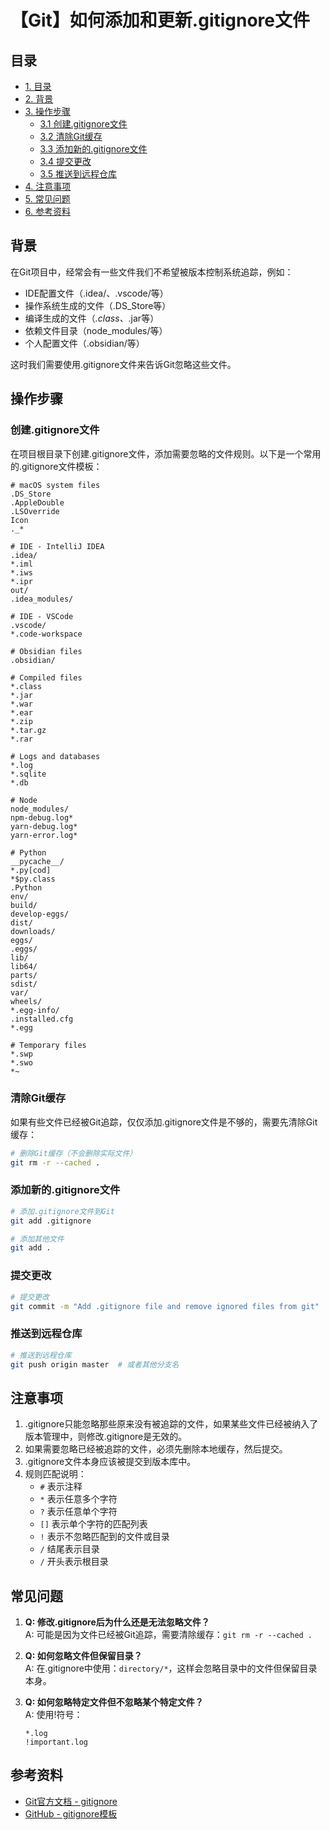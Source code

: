 # 【Git】如何添加和更新.gitignore文件

## 目录
- [1. 目录](#目录)
- [2. 背景](#背景)
- [3. 操作步骤](#操作步骤)
    - [3.1 创建.gitignore文件](#创建gitignore文件)
    - [3.2 清除Git缓存](#清除git缓存)
    - [3.3 添加新的.gitignore文件](#添加新的gitignore文件)
    - [3.4 提交更改](#提交更改)
    - [3.5 推送到远程仓库](#推送到远程仓库)
- [4. 注意事项](#注意事项)
- [5. 常见问题](#常见问题)
- [6. 参考资料](#参考资料)



## 背景

在Git项目中，经常会有一些文件我们不希望被版本控制系统追踪，例如：
- IDE配置文件（.idea/、.vscode/等）
- 操作系统生成的文件（.DS_Store等）
- 编译生成的文件（*.class、*.jar等）
- 依赖文件目录（node_modules/等）
- 个人配置文件（.obsidian/等）

这时我们需要使用.gitignore文件来告诉Git忽略这些文件。

## 操作步骤

### 创建.gitignore文件

在项目根目录下创建.gitignore文件，添加需要忽略的文件规则。以下是一个常用的.gitignore文件模板：

```plaintext
# macOS system files
.DS_Store
.AppleDouble
.LSOverride
Icon
._*

# IDE - IntelliJ IDEA
.idea/
*.iml
*.iws
*.ipr
out/
.idea_modules/

# IDE - VSCode
.vscode/
*.code-workspace

# Obsidian files
.obsidian/

# Compiled files
*.class
*.jar
*.war
*.ear
*.zip
*.tar.gz
*.rar

# Logs and databases
*.log
*.sqlite
*.db

# Node
node_modules/
npm-debug.log*
yarn-debug.log*
yarn-error.log*

# Python
__pycache__/
*.py[cod]
*$py.class
.Python
env/
build/
develop-eggs/
dist/
downloads/
eggs/
.eggs/
lib/
lib64/
parts/
sdist/
var/
wheels/
*.egg-info/
.installed.cfg
*.egg

# Temporary files
*.swp
*.swo
*~
```

### 清除Git缓存

如果有些文件已经被Git追踪，仅仅添加.gitignore文件是不够的，需要先清除Git缓存：

```bash
# 删除Git缓存（不会删除实际文件）
git rm -r --cached .
```

### 添加新的.gitignore文件

```bash
# 添加.gitignore文件到Git
git add .gitignore

# 添加其他文件
git add .
```

### 提交更改

```bash
# 提交更改
git commit -m "Add .gitignore file and remove ignored files from git"
```

### 推送到远程仓库

```bash
# 推送到远程仓库
git push origin master  # 或者其他分支名
```

## 注意事项

1. .gitignore只能忽略那些原来没有被追踪的文件，如果某些文件已经被纳入了版本管理中，则修改.gitignore是无效的。
2. 如果需要忽略已经被追踪的文件，必须先删除本地缓存，然后提交。
3. .gitignore文件本身应该被提交到版本库中。
4. 规则匹配说明：
   - `#` 表示注释
   - `*` 表示任意多个字符
   - `?` 表示任意单个字符
   - `[]` 表示单个字符的匹配列表
   - `!` 表示不忽略匹配到的文件或目录
   - `/` 结尾表示目录
   - `/` 开头表示根目录

## 常见问题

1. **Q: 修改.gitignore后为什么还是无法忽略文件？**  
   A: 可能是因为文件已经被Git追踪，需要清除缓存：`git rm -r --cached .`

2. **Q: 如何忽略文件但保留目录？**  
   A: 在.gitignore中使用：`directory/*`，这样会忽略目录中的文件但保留目录本身。

3. **Q: 如何忽略特定文件但不忽略某个特定文件？**  
   A: 使用!符号：
   ```
   *.log
   !important.log
   ```

## 参考资料

- [Git官方文档 - gitignore](https://git-scm.com/docs/gitignore)
- [GitHub - gitignore模板](https://github.com/github/gitignore)
